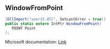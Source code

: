 ## WindowFromPoint

```csharp
[DllImport("user32.dll", SetLastError = true)]
public static extern IntPtr WindowFromPoint(
   POINT Point
);
```

Microsoft documentation: [Link](https://docs.microsoft.com/en-us/windows/win32/api/winuser/nf-winuser-windowfrompoint)
